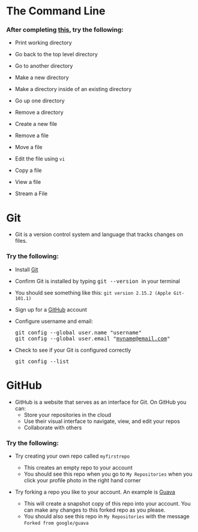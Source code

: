 # The Command Line

### After completing [this](https://learnpythonthehardway.org/book/appendixa.html), try the following:

- Print working directory

- Go back to the top level directory

- Go to another directory

- Make a new directory

- Make a directory inside of an existing directory

- Go up one directory

- Remove a directory

- Create a new file

- Remove a file

- Move a file

- Edit the file using `vi`

- Copy a file

- View a file

- Stream a File



# Git

- Git is a version control system and language that tracks changes on files.

### Try the following:

- Install [Git](https://git-scm.com/download/mac)

- Confirm Git is installed by typing <kbd>git --version </kbd> in your terminal

- You should see something like this: `git version 2.15.2 (Apple Git-101.1)`

- Sign up for a [GitHub](github.com) account

- Configure username and email:

  <kbd> git config --global user.name "username" </kbd>  
  <kbd> git config --global user.email "myname@email.com" </kbd>  
  
- Check to see if your Git is configured correctly

  <kbd> git config --list </kbd>



# GitHub

- GitHub is a website that serves as an interface for Git. On GitHub you can:
  - Store your repositories in the cloud
  - Use their visual interface to navigate, view, and edit your repos
  - Collaborate with others
  
### Try the following:

- Try creating your own repo called `myfirstrepo`
  - This creates an empty repo to your account
  - You should see this repo when you go to `My Repositories` when you click your profile photo in the right hand corner

- Try forking a repo you like to your account. An example is [Guava](https://github.com/google/guava)
  - This will create a snapshot copy of this repo into your account. You can make any changes to this forked repo as you please.
  - You should also see this repo in `My Repositories` with the message `Forked from google/guava`
